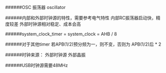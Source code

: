######OSC 振荡器   oscillator

######内部和外部时钟源的特性，需要参考电气特性
	内部RC振荡器启动快，精度较差
	外部时钟源相对稳定、成本会高
	
######system_clock_timer = system_clock = AHB / 8

######对于其他timer 若APB(1/2)预分频为一，则不变，否则为 APB(1/2)后 * 2

######时钟来源：
	外部时钟源
	外部晶振
	
######USB时钟源需要48MHz